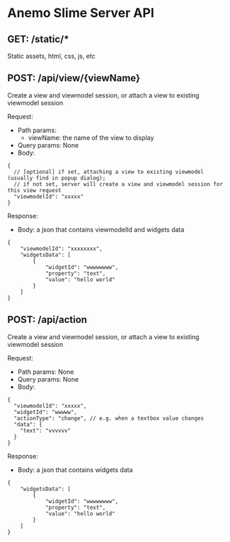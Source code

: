 Anemo Slime Server API
======================

GET: /static/*
--------------
Static assets, html, css, js, etc

POST: /api/view/{viewName}
--------------
Create a view and viewmodel session, or attach a view to existing viewmodel session

Request:
* Path params: 
    * viewName: the name of the view to display
* Query params: None
* Body: 
```
{
  // [optional] if set, attaching a view to existing viewmodel (usually find in popup dialog); 
  // if not set, server will create a view and viewmodel session for this view request
  "viewmodelId": "xxxxx" 
}
```

Response:
* Body: a json that contains viewmodelId and widgets data
```
{
    "viewmodelId": "xxxxxxxx", 
    "widgetsData": [
        {
            "widgetId": "wwwwwwww",
            "property": "text",
            "value": "hello world"
        }
    ]
}
```

POST: /api/action
-----------------
Create a view and viewmodel session, or attach a view to existing viewmodel session

Request:
* Path params: None
* Query params: None
* Body: 
```
{
  "viewmodelId": "xxxxx",
  "widgetId": "wwwww",
  "actionType": "change", // e.g. when a textbox value changes
  "data": {
    "text": "vvvvvv"
  } 
}
```

Response:
* Body: a json that contains widgets data
```
{
    "widgetsData": [
        {
            "widgetId": "wwwwwwww",
            "property": "text",
            "value": "hello world"
        }
    ]
}
```
